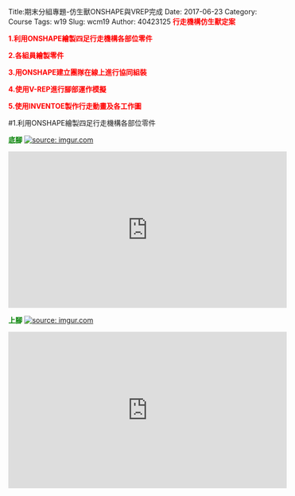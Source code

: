Title:期末分組專題-仿生獸ONSHAPE與VREP完成
Date: 2017-06-23
Category: Course
Tags: w19
Slug: wcm19
Author: 40423125
<b><font color="red">行走機構仿生獸定案</font></b>

<b><font color="red">1.利用ONSHAPE繪製四足行走機構各部位零件</font></b>

<b><font color="red">2.各組員繪製零件</font></b>

<b><font color="red">3.用ONSHAPE建立團隊在線上進行協同組裝</font></b>

<b><font color="red">4.使用V-REP進行腳部運作模擬</font></b>

<b><font color="red">5.使用INVENTOE製作行走動畫及各工作圖</font></b>

<!-- PELICAN_END_SUMMARY -->
#1.利用ONSHAPE繪製四足行走機構各部位零件

<b><font color="green">底腳</font></b>
<a href="http://imgur.com/pzuYN9b"><img src="http://i.imgur.com/pzuYN9b.png" title="source: imgur.com" /></a>

<iframe width="560" height="315" src="https://www.youtube.com/embed/hIiM57jEJkU" frameborder="0" allowfullscreen></iframe>


<b><font color="green">上腳</font></b>
<a href="http://imgur.com/CfUZzmt"><img src="http://i.imgur.com/CfUZzmt.png" title="source: imgur.com" /></a>

<iframe width="560" height="315" src="https://www.youtube.com/embed/IR34xLgoFVg" frameborder="0" allowfullscreen></iframe>



